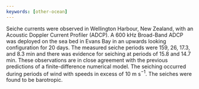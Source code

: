 ```yaml
---
keywords: [other-ocean]
---
```

Seiche currents were observed in Wellington Harbour, New Zealand, with an
Acoustic Doppler Current Profiler (ADCP). A 600 kHz Broad-Band ADCP was deployed
on the sea bed in Evans Bay in an upwards looking configuration for 20 days. The
measured seiche periods were 159, 26, 17.3, and 8.3 min and there was evidence
for seiching at periods of 15.8 and 14.7 min. These observations are in close
agreement with the previous predictions of a finite-difference numerical model.
The seiching occurred during periods of wind with speeds in excess of 10 m s$^{-1}$.
The seiches were found to be barotropic.
